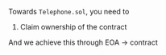 Towards `Telephone.sol`, you need to 

1. Claim ownership of the contract

And we achieve this through EOA -> contract